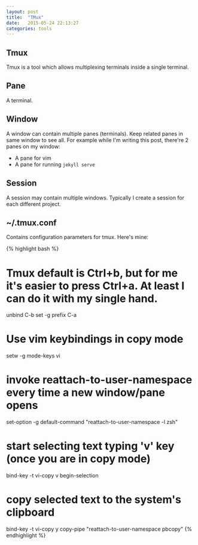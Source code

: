 ```yaml
---
layout: post
title:  "TMux"
date:   2015-05-24 22:13:27
categories: tools
---
```


## Tmux
Tmux is a tool which allows multiplexing terminals inside a single terminal.

## Pane
A terminal.

## Window
A window can contain multiple panes (terminals). Keep related panes in same window to see all. For example while I'm writing this post, there're 2  
panes on my window:
* A pane for vim
* A pane for running `jekyll serve`

## Session
A session may contain multiple windows. Typically I create a session for each different project.

## ~/.tmux.conf
Contains configuration parameters for tmux. Here's mine:


{% highlight bash %}
# Tmux default is Ctrl+b, but for me it's easier to press Ctrl+a. At least I can do it with my single hand.
unbind C-b
set -g prefix C-a

# Use vim keybindings in copy mode
setw -g mode-keys vi

# invoke reattach-to-user-namespace every time a new window/pane opens
set-option -g default-command "reattach-to-user-namespace -l zsh"
#
# start selecting text typing 'v' key (once you are in copy mode)
bind-key -t vi-copy v begin-selection
# copy selected text to the system's clipboard
bind-key -t vi-copy y copy-pipe "reattach-to-user-namespace pbcopy"
{% endhighlight %}
